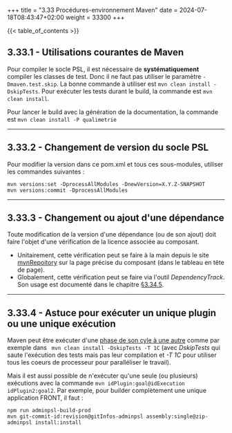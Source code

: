 +++
title = "3.33 Procédures-environnement Maven"
date = 2024-07-18T08:43:47+02:00
weight = 33300
+++

{{< table_of_contents >}}

## 3.33.1 - Utilisations courantes de Maven

Pour compiler le socle PSL, il est nécessaire de **systématiquement** compiler les classes de test. Donc il ne faut pas utiliser le paramètre ```-Dmaven.test.skip```.
La bonne commande à utiliser est ```mvn clean install -DskipTests```.
Pour exécuter les tests durant le build, la commande est ```mvn clean install```.

Pour lancer le build avec la génération de la documentation, la commande est ```mvn clean install -P qualimetrie```

___
## 3.33.2 - Changement de version du socle PSL
Pour modifier la version dans ce pom.xml et tous ces sous-modules, utiliser les commandes suivantes :
```
mvn versions:set -DprocessAllModules -DnewVersion=X.Y.Z-SNAPSHOT
mvn versions:commit -DprocessAllModules
```

___
## 3.33.3 - Changement ou ajout d'une dépendance
Toute modification de la version d'une dépendance (ou de son ajout) doit faire l'objet d'une vérification de la licence associée au composant.
* Unitairement, cette vérification peut se faire à la main depuis le site [mvnRepoitory](https://mvnrepository.com/) sur la page précise du composant (dans le tableau en tête de page).
* Globalement, cette vérification peut se faire via l'outil _DependencyTrack_. Son usage est documenté dans le chapitre [§3.34.5](/documentation/3developpement/3.34proceduressecurite/#3345---suivi-de-sécurité-avec-dependencytrack).

___
## 3.33.4 - Astuce pour exécuter un unique plugin ou une unique exécution
Maven peut être exécuter d'une [phase de son cyle à une autre](https://maven.apache.org/guides/introduction/introduction-to-the-lifecycle.html) comme par exemple dans ``` mvn clean install -DskipTests -T 1C``` (avec _DskipTests_ qui saute l'exécution des tests mais pas leur compilation et _-T 1C_ pour utiliser tous les coeurs de processeur pour paralléliser le travail).

Mais il est aussi possible de n'exécuter qu'une seule (ou plusieurs) exécutions avec la commande ```mvn idPlugin:goal@idExecution idPlugin2:goal2```. Par exemple, pour builder complètement une unique application FRONT, il faut :
```
npm run adminpsl-build-prod
mvn git-commit-id:revision@gitInfos-adminpsl assembly:single@zip-adminpsl install:install
```